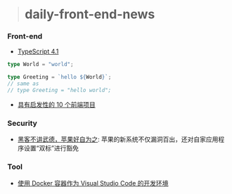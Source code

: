 > # daily-front-end-news

### Front-end

- [TypeScript 4.1](https://devblogs.microsoft.com/typescript/announcing-typescript-4-1/)

```ts
type World = "world";

type Greeting = `hello ${World}`;
// same as
// type Greeting = "hello world";
```

- [具有启发性的 10 个前端项目](https://dev.to/simonholdorf/10-inspiring-ideas-for-your-next-front-end-project-11bh)

### Security

- [黑客不讲武德，苹果好自为之](https://www.infoq.cn/article/MkP56T294BFBgfP85a5w): 苹果的新系统不仅漏洞百出，还对自家应用程序设置“双标”进行豁免

### Tool

- [使用 Docker 容器作为 Visual Studio Code 的开发环境](https://docs.microsoft.com/en-us/learn/modules/use-docker-container-dev-env-vs-code/)
